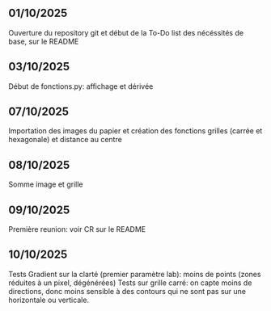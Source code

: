 ## 01/10/2025
Ouverture du repository git et début de la To-Do list des nécéssités de base, sur le README

## 03/10/2025
Début de fonctions.py: affichage et dérivée

## 07/10/2025
Importation des images du papier et création des fonctions grilles (carrée et hexagonale) et distance au centre

## 08/10/2025
Somme image et grille

## 09/10/2025
Première reunion: voir CR sur le README

## 10/10/2025
Tests
Gradient sur la clarté (premier paramètre lab): moins de points (zones réduites à un pixel, dégénérées)
Tests sur grille carré: on capte moins de directions, donc moins sensible à des contours qui ne sont pas sur une horizontale ou verticale.
